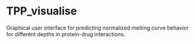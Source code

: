 # TPP_visualise

Graphical user interface for predicting normalized melting curve behavior for different depths in protein-drug interactions. 
